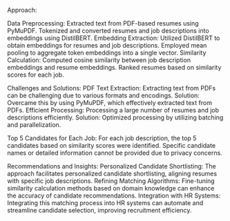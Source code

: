 Approach:

Data Preprocessing:
Extracted text from PDF-based resumes using PyMuPDF.
Tokenized and converted resumes and job descriptions into embeddings using DistilBERT.
Embedding Extraction:
Utilized DistilBERT to obtain embeddings for resumes and job descriptions.
Employed mean pooling to aggregate token embeddings into a single vector.
Similarity Calculation:
Computed cosine similarity between job description embeddings and resume embeddings.
Ranked resumes based on similarity scores for each job.


Challenges and Solutions:
PDF Text Extraction:
Extracting text from PDFs can be challenging due to various formats and encodings.
Solution: Overcame this by using PyMuPDF, which effectively extracted text from PDFs.
Efficient Processing:
Processing a large number of resumes and job descriptions efficiently.
Solution: Optimized processing by utilizing batching and parallelization.

Top 5 Candidates for Each Job:
For each job description, the top 5 candidates based on similarity scores were identified. Specific candidate names or detailed information cannot be provided due to privacy concerns.

Recommendations and Insights:
Personalized Candidate Shortlisting:
The approach facilitates personalized candidate shortlisting, aligning resumes with specific job descriptions.
Refining Matching Algorithms:
Fine-tuning similarity calculation methods based on domain knowledge can enhance the accuracy of candidate recommendations.
Integration with HR Systems:
Integrating this matching process into HR systems can automate and streamline candidate selection, improving recruitment efficiency.
